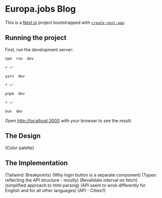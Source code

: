 # Europa.jobs Blog

This is a [Next.js](https://nextjs.org/) project bootstrapped with [`create-next-app`](https://github.com/vercel/next.js/tree/canary/packages/create-next-app).

##  Running the project

First, run the development server:

```bash
npm  run  dev

# or

yarn  dev

# or

pnpm  dev

# or

bun  dev
```

  

Open [http://localhost:3000](http://localhost:3000) with your browser to see the result.

## The Design
(Color palette)

## The Implementation
(Tailwind: Breakpoints)
(Why login button is a separate component)
(Types: reflecting the API structure - mostly)
(Revalidate interval on fetch)
(simplified approach to html parsing)
(API seem to wrok differently for English and for all other languages)
(API - Cities!!)
